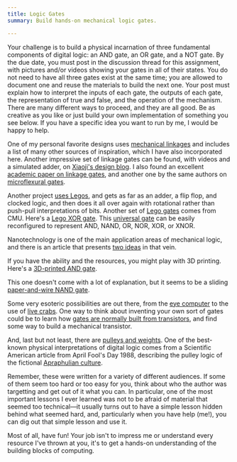 ```yaml
---
title: Logic Gates
summary: Build hands-on mechanical logic gates.

---
```


Your challenge is to build a physical incarnation of three fundamental
components of digital logic: an AND gate, an OR gate, and a NOT gate.
By the due date, you must post in the discussion thread for this
assignment, with pictures and/or videos showing your gates in all of
their states.  You do not need to have all three gates exist at the
same time; you are allowed to document one and reuse the materials to
build the next one.  Your post must explain how to interpret the inputs
of each gate, the outputs of each gate, the representation of true and
false, and the operation of the mechanism. There are many different ways
to proceed, and they are all good. Be as creative as you like or just
build your own implementation of something you see below.  If you have
a specific idea you want to run by me, I would be happy to help.

One of my personal favorite designs uses [mechanical linkages] and
includes a list of many other sources of inspiration, which I have also
incorporated here. Another impressive set of linkage gates can be found,
with videos and a simulated adder, on [Xiaoji's design blog].  I also
found an excellent [academic paper on linkage gates], and another one
by the same authors on [microflexural gates].

  [mechanical linkages]: http://mindbleach.com/words/tag/mechanical-logic/
  [Xiaoji's design blog]: https://www.xiaoji-chen.com/2010/the-linkage-computer
  [academic paper on linkage gates]: http://www.nacomm09.ammindia.org/NaCoMM-2009/nacomm09_final_pap/R/RCA18.pdf
  [microflexural gates]: http://www.nacomm07.ammindia.org/Contents/papers/NaCoMM-2007-115.pdf

Another project [uses Legos], and gets as far as an adder, a flip flop,
and clocked logic, and then does it all over again with rotational
rather than push-pull interpretations of bits. Another set of [Lego
gates] comes from CMU. Here's a [Lego XOR gate]. This [universal gate]
can be easily reconfigured to represent AND, NAND, OR, NOR, XOR, or XNOR.

  [uses Legos]: http://randomwraith.com/logic.html
  [Lego gates]: https://mechalogic.wordpress.com/2013/01/26/build-18-lego-gates/
  [Lego XOR gate]: http://spillerrec.dk/2012/05/xor-gate/
  [universal gate]: http://www.buildsteam.com/home/introduction-to-lego-logic-gates

Nanotechnology is one of the main application areas of mechanical logic,
and there is an article that presents [two ideas] in that vein.

  [two ideas]: http://www.zyvex.com/nanotech/mechano.html

If you have the ability and the resources, you might play with 3D
printing. Here's a [3D-printed AND gate].

  [3D-printed AND gate]: http://www.thingiverse.com/thing:81221

This one doesn't come with a lot of explanation, but it seems to be a
sliding [paper-and-wire NAND gate].

  [paper-and-wire NAND gate]: http://www.niklasroy.com/images/mrnand.gif

Some very esoteric possibilities are out there, from the [eye computer]
to the use of [live crabs].  One way to think about inventing your
own sort of gates could be to learn how [gates are normally built from
transistors], and find some way to build a mechanical transistor.

  [eye computer]: https://changizi.wordpress.com/2010/06/21/eye-computer-turning-vision-into-a-programmable-computer/
  [live crabs]: http://www.complex-systems.com/pdf/20-2-2.pdf
  [gates are normally built from transistors]: http://en.wikipedia.org/wiki/Logic_family

And, last but not least, there are [pulleys and weights].  One of
the best-known physical interpretations of digital logic comes from a
Scientific American article from April Fool's Day 1988, describing the
pulley logic of the fictional [Apraphulian culture].

  [pulleys and weights]: http://hackaday.com/2014/05/30/using-pulleys-and-weights-to-explain-binary-logic-gates/
  [Apraphulian culture]: apraphulian.pdf

Remember, these were written for a variety of different audiences. If
some of them seem too hard or too easy for you, think about who the
author was targetting and get out of it what you can. In particular,
one of the most important lessons I ever learned was not to be afraid
of material that seemed too technical—it usually turns out to have
a simple lesson hidden behind what seemed hard, and, particularly when
you have help (me!), you can dig out that simple lesson and use it.

Most of all, have fun! Your job isn't to impress me or understand every
resource I've thrown at you, it's to get a hands-on understanding of
the building blocks of computing.
